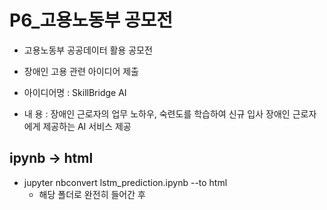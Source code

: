 # P6_고용노동부 공모전
- 고용노동부 공공데이터 활용 공모전
- 장애인 고용 관련 아이디어 제출

- 아이디어명 : SkillBridge AI
- 내    용 : 장애인 근로자의 업무 노하우, 숙련도를 학습하여 신규 입사 장애인 근로자에게 제공하는 AI 서비스 제공



## ipynb -> html
- jupyter nbconvert lstm_prediction.ipynb --to html
    - 해당 폴더로 완전히 들어간 후